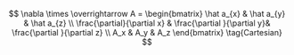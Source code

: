 $$
 \nabla \times \overrightarrow A = \begin{bmatrix} \hat a_{x} & \hat a_{y} & \hat a_{z} \\ \frac{\partial}{\partial x} & \frac{\partial }{\partial y}& \frac{\partial }{\partial z} \\ A_x & A_y & A_z \end{bmatrix} \tag{Cartesian}
 $$
 